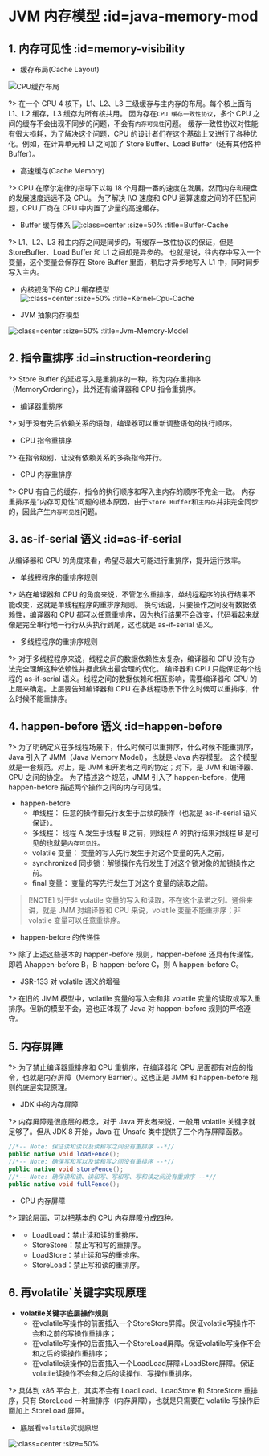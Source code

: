 # JVM 内存模型 :id=java-memory-mod

## 1. 内存可见性 :id=memory-visibility

- 缓存布局(Cache Layout)

![CPU缓存布局](/assets/images/thread-jmm/20220309165157.png ':class=center :size=50% :title=CPU缓存布局')

?> 在一个 CPU 4 核下，L1、L2、L3 三级缓存与主内存的布局。每个核上面有 L1、L2 缓存，L3 缓存为所有核共用。
因为存在`CPU 缓存一致性协议`，多个 CPU 之间的缓存不会出现不同步的问题，不会有`内存可见性`问题。
缓存一致性协议对性能有很大损耗，为了解决这个问题，CPU 的设计者们在这个基础上又进行了各种优化。例如，在计算单元和 L1 之间加了 Store Buffer、Load Buffer（还有其他各种 Buffer）。

- 高速缓存(Cache Memory)

?> CPU 在摩尔定律的指导下以每 18 个月翻一番的速度在发展，然而内存和硬盘的发展速度远远不及 CPU。
为了解决 I\O 速度和 CPU 运算速度之间的不匹配问题，CPU 厂商在 CPU 中内置了少量的高速缓存。

- Buffer 缓存体系
  ![](/assets/images/thread-jmm/20220309173246.png ':class=center :size=50% :title=Buffer-Cache')

?> L1、L2、L3 和主内存之间是同步的，有缓存一致性协议的保证，但是 StoreBuffer、Load Buffer 和 L1 之间却是异步的。
也就是说，往内存中写入一个变量，这个变量会保存在 Store Buffer 里面，稍后才异步地写入 L1 中，同时同步写入主内。

- 内核视角下的 CPU 缓存模型
  ![](/assets/images/thread-jmm/20220309173344.png ':class=center :size=50% :title=Kernel-Cpu-Cache')

- JVM 抽象内存模型

![](/assets/images/thread-jmm/20220309213523.png ':class=center :size=50% :title=Jvm-Memory-Model')

## 2. 指令重排序 :id=instruction-reordering

?> Store Buffer 的延迟写入是重排序的一种，称为内存重排序（MemoryOrdering），此外还有编译器和 CPU 指令重排序。

- 编译器重排序

?> 对于没有先后依赖关系的语句，编译器可以重新调整语句的执行顺序。

- CPU 指令重排序

?> 在指令级别，让没有依赖关系的多条指令并行。

- CPU 内存重排序

?> CPU 有自己的缓存，指令的执行顺序和写入主内存的顺序不完全一致。
内存重排序是“内存可见性”问题的根本原因，由于`Store Buffer`和`主内存`并非完全同步的，因此产生`内存可见性`问题。

## 3. as-if-serial 语义 :id=as-if-serial

从编译器和 CPU 的角度来看，希望尽最大可能进行重排序，提升运行效率。

- 单线程程序的重排序规则

?> 站在编译器和 CPU 的角度来说，不管怎么重排序，单线程程序的执行结果不能改变，这就是单线程程序的重排序规则。
换句话说，只要操作之间没有数据依赖性，编译器和 CPU 都可以任意重排序，因为执行结果不会改变，代码看起来就像是完全串行地一行行从头执行到尾，这也就是 as-if-serial 语义。

- 多线程程序的重排序规则

?> 对于多线程程序来说，线程之间的数据依赖性太复杂，编译器和 CPU 没有办法完全理解这种依赖性并据此做出最合理的优化。
编译器和 CPU 只能保证每个线程的 as-if-serial 语义。线程之间的数据依赖和相互影响，需要编译器和 CPU 的上层来确定。上层要告知编译器和 CPU 在多线程场景下什么时候可以重排序，什么时候不能重排序。

## 4. happen-before 语义 :id=happen-before

?> 为了明确定义在多线程场景下，什么时候可以重排序，什么时候不能重排序，Java 引入了 JMM（Java Memory Model），也就是 Java 内存模型。
这个模型就是一套规范，对上，是 JVM 和开发者之间的协定；对下，是 JVM 和编译器、CPU 之间的协定。
为了描述这个规范，JMM 引入了 happen-before，使用 happen-before 描述两个操作之间的内存可见性。

- happen-before
  - 单线程： 任意的操作都先行发生于后续的操作（也就是 as-if-serial 语义保证）。
  - 多线程： 线程 A 发生于线程 B 之前，则线程 A 的执行结果对线程 B 是可见的也就是`内存可见性`。
  - volatile 变量： 变量的写入先行发生于对这个变量的先入之前。
  - synchronized 同步锁：解锁操作先行发生于对这个锁对象的加锁操作之前。
  - final 变量： 变量的写先行发生于对这个变量的读取之前。

> [!NOTE] 对于非 volatile 变量的写入和读取，不在这个承诺之列。通俗来讲，就是 JMM 对编译器和 CPU 来说，volatile 变量不能重排序；非 volatile 变量可以任意重排序。

- happen-before 的传递性

?> 除了上述这些基本的 happen-before 规则，happen-before 还具有传递性，即若 Ahappen-before B，B happen-before C，则 A happen-before C。

- JSR-133 对 volatile 语义的增强

?> 在旧的 JMM 模型中，volatile 变量的写入会和非 volatile 变量的读取或写入重排序。但新的模型不会，这也正体现了 Java 对 happen-before 规则的严格遵守。

## 5. 内存屏障

?> 为了禁止编译器重排序和 CPU 重排序，在编译器和 CPU 层面都有对应的指令，也就是内存屏障（Memory Barrier）。这也正是 JMM 和 happen-before 规则的底层实现原理。

- JDK 中的内存屏障

?> 内存屏障是很底层的概念，对于 Java 开发者来说，一般用 volatile 关键字就足够了。但从 JDK 8 开始，Java 在 Unsafe 类中提供了三个内存屏障函数。

```java
//*-- Note: 保证读和读以及读和写之间没有重排序 --*//
public native void loadFence();
//*-- Note: 确保写和写以及读和写之间没有重排序 --*//
public native void storeFence();
//*-- Note: 确保读和读、读和写、写和写、写和读之间没有重排序 --*//
public native void fullFence();
```

- CPU 内存屏障

 ?> 理论层面，可以把基本的 CPU 内存屏障分成四种。 

- <i class='hidden'></i>
  - LoadLoad：禁止读和读的重排序。 
  - StoreStore：禁止写和写的重排序。 
  - LoadStore：禁止读和写的重排序。 
  - StoreLoad：禁止写和读的重排序。

## 6. 再volatile`关键字实现原理

- **volatile关键字底层操作规则**
  - 在volatile写操作的前面插入一个StoreStore屏障。保证volatile写操作不会和之前的写操作重排序；
  - 在volatile写操作的后面插入一个StoreLoad屏障。保证volatile写操作不会和之后的读操作重排序；
  - 在volatile读操作的后面插入一个LoadLoad屏障+LoadStore屏障。保证volatile读操作不会和之后的读操作、写操作重排序。

?> 具体到 x86 平台上，其实不会有 LoadLoad、LoadStore 和 StoreStore 重排序，只有 StoreLoad 一种重排序（内存屏障），也就是只需要在 volatile 写操作后面加上 StoreLoad 屏障。

- 底层看`volatile`实现原理

![](/assets/images/thread-jmm/20220309230645.png ':class=center :size=50%')

